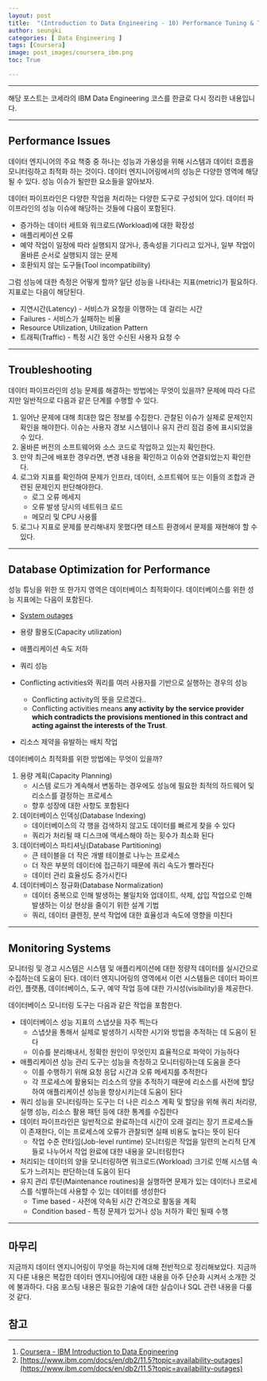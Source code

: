 ```yaml
---
layout: post
title:  "(Introduction to Data Engineering - 10) Performance Tuning & Troubleshooting"
author: seungki
categories: [ Data Engineering ]
tags: [Coursera]
image: post_images/coursera_ibm.png
toc: True

---
```

---
해당 포스트는 코세라의 IBM Data Engineering 코스를 한글로 다시 정리한 내용입니다.

---

## Performance Issues

데이터 엔지니어의 주요 책중 중 하나는 성능과 가용성을 위해 시스템과 데이터 흐름을 모니터링하고 최적화 하는 것이다. 데이터 엔지니어링에서의 성능은 다양한 영역에 해당 될 수 있다. 성능 이슈가 될만한 요소들을 알아보자.

데이터 파이프라인은 다양한 작업을 처리하는 다양한 도구로 구성되어 있다. 데이터 파이프라인의 성능 이슈에 해당하는 것들에 다음이 포함된다.

* 증가하는 데이터 세트와 워크로드(Workload)에 대한 확장성
* 애플리케이션 오류
* 예약 작업이 일정에 따라 실행되지 않거나, 종속성을 기다리고 있거나, 일부 작업이 올바른 순서로 실행되지 않는 문제
* 호환되지 않는 도구들(Tool incompatibility)

그럼 성능에 대한 측정은 어떻게 할까? 일단 성능을 나타내는 지표(metric)가 필요하다. 지표로는 다음이 해당된다.

* 지연시간(Latency) - 서비스가 요청을 이행하는 데 걸리는 시간
* Failures - 서비스가 실패하는 비율
* Resource Utilization, Utilization Pattern
* 트래픽(Traffic) - 특정 시간 동안 수신된 사용자 요청 수

---

## Troubleshooting

데이터 파이프라인의 성능 문제를 해결하는 방법에는 무엇이 있을까? 문제에 따라 다르지만 일반적으로 다음과 같은 단계를 수행할 수 있다. 

1. 일어난 문제에 대해 최대한 많은 정보를 수집한다. 관찰된 이슈가 실제로 문제인지 확인을 해야한다. 이슈는 사용자 경보 시스템이나 유지 관리 점검 중에 표시되었을 수 있다.
2. 올바른 버전의 소프트웨어와 소스 코드로 작업하고 있는지 확인한다.
3. 만약 최근에 배포한 경우라면, 변경 내용을 확인하고 이슈와 연결되었는지 확인한다.
4. 로그와 지표를 확인하여 문제가 인프라, 데이터, 소프트웨어 또는 이들의 조합과 관련된 문제인지 판단해야한다.
   * 로그 오류 메세지
   * 오류 발생 당시의 네트워크 로드
   * 메모리 및 CPU 사용률
5. 로그나 지표로 문제를 분리해내지 못했다면 테스트 환경에서 문제를 재현해야 할 수 있다.

---

## Database Optimization for Performance

성능 튜닝을 위한 또 한가지 영역은 데이터베이스 최적화이다. 데이터베이스를 위한 성능 지표에는 다음이 포함된다.

*  [System outages](https://www.ibm.com/docs/en/db2/11.5?topic=availability-outages)
*  용량 활용도(Capacity utilization)
*  애플리케이션 속도 저하
*  쿼리 성능
*  Conflicting activities와 쿼리를 여러 사용자를 기반으로 실행하는 경우의 성능
   *  Conflicting activity의 뜻을 모르겠다..
   *  Conflicting activities means <span class="spoiler">**any activity by the service provider which contradicts the provisions mentioned in this contract and acting against the interests of the Trust**.</span>

*  리소스 제약을 유발하는 배치 작업

데이터베이스 최적화를 위한 방법에는 무엇이 있을까?

1. 용량 계획(Capacity Planning)
   * 시스템 로드가 계속해서 변동하는 경우에도 성능에 필요한 최적의 하드웨어 및 리소스를 결정하는 프로세스
   * 향후 성장에 대한 사항도 포함된다
2. 데이터베이스 인덱싱(Database Indexing)
   * 데이터베이스의 각 행을 검색하지 않고도 데이터를 빠르게 찾을 수 있다
   * 쿼리가 처리될 때 디스크에 액세스해야 하는 횟수가 최소화 된다
3. 데이터베이스 파티셔닝(Database Partitioning)
   * 큰 테이블을 더 작은 개별 테이블로 나누는 프로세스
   * 더 작은 부분의 데이터에 접근하기 때문에 쿼리 속도가 빨라진다
   * 데이터 관리 효율성도 증가시킨다
4. 데이터베이스 정규화(Database Normalization)
   * 데이터 중복으로 인해 발생하는 불일치와 업데이트, 삭제, 삽입 작업으로 인해 발생하는 이상 현상을 줄이기 위한 설계 기법
   * 쿼리, 데이터 클렌징, 분석 작업에 대한 효율성과 속도에 영향을 미친다

---

## Monitoring Systems

모니터링 및 경고 시스템은 시스템 및 애플리케이션에 대한 정량적 데이터를 실시간으로 수집하는데 도움이 된다. 데이터 엔지니어링의 영역에서 이런 시스템들은 데이터 파이프라인, 플랫폼, 데이터베이스, 도구, 예약 작업 등에 대한 가시성(visibility)을 제공한다.

데이터베이스 모니터링 도구는 다음과 같은 작업을 포함한다.

* 데이터베이스 성능 지표의 스냅샷을 자주 찍는다
  * 스냅샷을 통해서 실제로 발생하기 시작한 시기와 방법을 추적하는 데 도움이 된다
  * 이슈를 분리해내서, 정확한 원인이 무엇인지 효율적으로 파악이 가능하다
* 애플리케이션 성능 관리 도구는 성능을 측정하고 모니터링하는데 도움을 준다
  * 이를 수행하기 위해 요청 응답 시간과 오류 메세지를 추적한다
  * 각 프로세스에 활용되는 리소스의 양을 추적하기 때문에 리소스를 사전에 할당하여 애플리케이션 성능을 향상시키는데 도움이 된다
* 쿼리 성능을 모니터링하는 도구는 더 나은 리소스 계획 및 할당을 위해 쿼리 처리량, 실행 성능, 리소스 활용 패턴 등에 대한 통계를 수집한다
* 데이터 파이프라인은 일반적으로 완료하는데 시간이 오래 걸리는 장기 프로세스들이 존재한다, 이는 프로세스에 오류가 관찰되면 실패 비용도 높다는 뜻이 된다
  * 작업 수준 런타임(Job-level runtime) 모니터링은 작업을 일련의 논리적 단계들로 나누어서 작업 완료에 대한 내용을 모니터링한다
* 처리되는 데이터의 양을 모니터링하면 워크로드(Workload) 크기로 인해 시스템 속도가 느려지는 판단하는데 도움이 된다
* 유지 관리 루틴(Maintenance routines)을 실행하면 문제가 있는 데이터나 프로세스를 식별하는데 사용할 수 있는 데이터를 생성한다
  * Time based - 사전에 약속된 시간 간격으로 활동을 계획
  * Condition based - 특정 문제가 있거나 성능 저하가 확인 될때 수행

---

## 마무리

지금까지 데이터 엔지니어링이 무엇을 하는지에 대해 전반적으로 정리해보았다. 지금까지 다룬 내용은 복잡한 데이터 엔지니어링에 대한 내용을 아주 단순화 시켜서 소개한 것에 불과하다. 다음 포스팅 내용은 필요한 기술에 대한 실습이나 SQL 관련 내용을 다룰 것 같다. 



## 참고

---

1. [Coursera - IBM Introduction to Data Engineering](https://www.coursera.org/learn/introduction-to-data-engineering)
2. [https://www.ibm.com/docs/en/db2/11.5?topic=availability-outages](https://www.ibm.com/docs/en/db2/11.5?topic=availability-outages)

